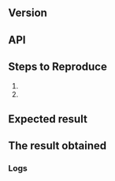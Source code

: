 ## Version

## API
<!--- CONTAINERUM_API -->
## Steps to Reproduce
<!--- Provide a link to a live example, or an unambiguous set of steps to -->
<!--- reproduce this bug. Include code to reproduce, if relevant -->
1.
2.

## Expected result
<!--- Tell us what should happen -->

## The result obtained
<!--- Tell us what happens instead of the expected behavior -->

### Logs